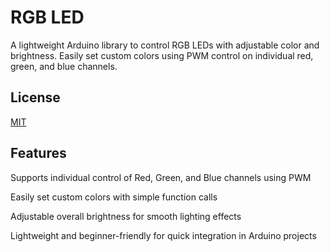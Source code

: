 
# RGB LED

A lightweight Arduino library to control RGB LEDs with adjustable color and brightness.
Easily set custom colors using PWM control on individual red, green, and blue channels.


## License

[MIT](https://choosealicense.com/licenses/mit/)


## Features

Supports individual control of Red, Green, and Blue channels using PWM

Easily set custom colors with simple function calls

Adjustable overall brightness for smooth lighting effects

Lightweight and beginner-friendly for quick integration in Arduino projects











